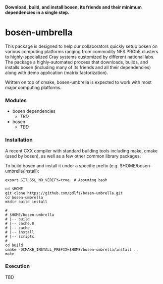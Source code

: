 **Download, build, and install bosen, its friends and their minimum dependencies
in a single step.**

# bosen-umbrella

This package is designed to help our collaborators quickly setup bosen on
various computing platforms ranging from commodity NFS PRObE clusters to
highly-specialized Cray systems customized by different national labs. The
package a highly-automated process that downloads, builds, and installs
bosen (including many of its friends and all their dependencies) along with
demo application (matrix factorization).

Written on top of cmake, bosen-umbrella is expected to work with most major
computing platforms.

### Modules

* bosen dependencies
  * *TBD*
* bosen
  * *TBD*

### Installation

A recent CXX compiler with standard building tools including make, cmake
(used by bosen), as well as a few other common library packages.

To build bosen and install it under a specific prefix (e.g.
$HOME/bosen-umbrella/install):

```
export GIT_SSL_NO_VERIFY=true  # Assuming bash

cd $HOME
git clone https://github.com/pdlfs/bosen-umbrella.git
cd bosen-umbrella
mkdir build install

#
# $HOME/bosen-umbrella
# |-- build
# |-- cache.0
# |-- cache
# |-- install
# |-- scripts
#
cd build
cmake -DCMAKE_INSTALL_PREFIX=$HOME/bosen-umbrella/install ..
make
```

### Execution

TBD
